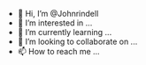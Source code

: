 - 👋 Hi, I’m @Johnrindell
- 👀 I’m interested in ...
- 🌱 I’m currently learning ...
- 💞️ I’m looking to collaborate on ...
- 📫 How to reach me ...

<!---
Johnrindell/Johnrindell is a ✨ special ✨ repository because its `README.md` (this file) appears on your GitHub profile.
You can click the Preview link to take a look at your changes.
--->
